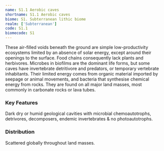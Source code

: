 ```yaml
---
name: S1.1 Aerobic caves
shortname: S1.1 Aerobic caves
biome: S1. Subterranean lithic biome
realm: ['Subterranean']
code: S1.1
biomecode: S1
---
```


These air-filled voids beneath the ground are simple low-productivity ecosystems limited by an absence of solar energy, except around their openings to the surface. Food chains consequently lack plants and herbivores. Microbes in biofilms are the dominant life forms, but some caves have invertebrate detritivore and predators, or temporary vertebrate inhabitants. Their limited energy comes from organic material imported by seepage or animal movements, and bacteria that synthesise chemical energy from rocks. They are found on all major land masses, most commonly in carbonate rocks or lava tubes.

### Key Features

Dark dry or humid geological cavities with microbial chemoautotrophs, detrivores, decomposers, endemic invertebrates & no photoautotrophs.

### Distribution

Scattered globally throughout land masses.
